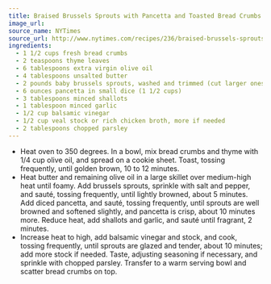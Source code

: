 ```yaml
---
title: Braised Brussels Sprouts with Pancetta and Toasted Bread Crumbs
image_url:
source_name: NYTimes
source_url: http://www.nytimes.com/recipes/236/braised-brussels-sprouts-with-pancetta-and-toasted-bread-crumbs.html
ingredients:
  - 1 1/2 cups fresh bread crumbs
  - 2 teaspoons thyme leaves
  - 6 tablespoons extra virgin olive oil
  - 4 tablespoons unsalted butter
  - 2 pounds baby brussels sprouts, washed and trimmed (cut larger ones in two) Salt and pepper
  - 6 ounces pancetta in small dice (1 1/2 cups)
  - 3 tablespoons minced shallots
  - 1 tablespoon minced garlic
  - 1/2 cup balsamic vinegar
  - 1/2 cup veal stock or rich chicken broth, more if needed
  - 2 tablespoons chopped parsley
---
```


* Heat oven to 350 degrees. In a bowl, mix bread crumbs and thyme with 1/4 cup olive oil, and spread on a cookie sheet. Toast, tossing frequently, until golden brown, 10 to 12 minutes.
* Heat butter and remaining olive oil in a large skillet over medium-high heat until foamy. Add brussels sprouts, sprinkle with salt and pepper, and sauté, tossing frequently, until lightly browned, about 5 minutes. Add diced pancetta, and sauté, tossing frequently, until sprouts are well browned and softened slightly, and pancetta is crisp, about 10 minutes more. Reduce heat, add shallots and garlic, and sauté until fragrant, 2 minutes.
* Increase heat to high, add balsamic vinegar and stock, and cook, tossing frequently, until sprouts are glazed and tender, about 10 minutes; add more stock if needed. Taste, adjusting seasoning if necessary, and sprinkle with chopped parsley. Transfer to a warm serving bowl and scatter bread crumbs on top.
